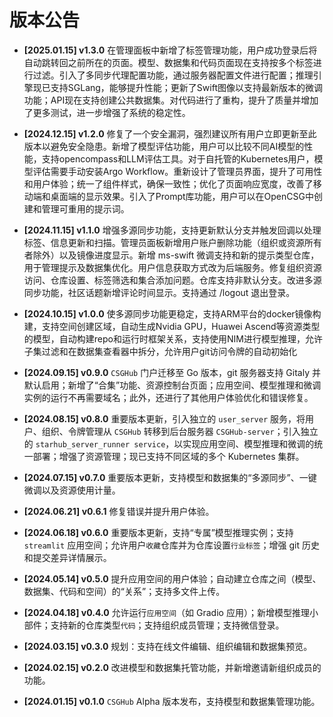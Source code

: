 # 版本公告

- **[2025.01.15] v1.3.0**
  在管理面板中新增了标签管理功能，用户成功登录后将自动跳转回之前所在的页面。模型、数据集和代码页面现在支持按多个标签进行过滤。引入了多同步代理配置功能，通过服务器配置文件进行配置；推理引擎现已支持SGLang，能够提升性能；更新了Swift图像以支持最新版本的微调功能；API现在支持创建公共数据集。对代码进行了重构，提升了质量并增加了更多测试，进一步增强了系统的稳定性。

- **[2024.12.15] v1.2.0**
  修复了一个安全漏洞，强烈建议所有用户立即更新至此版本以避免安全隐患。新增了模型评估功能，用户可以比较不同AI模型的性能，支持opencompass和LLM评估工具。对于自托管的Kubernetes用户，模型评估需要手动安装Argo Workflow。重新设计了管理员界面，提升了可用性和用户体验；统一了组件样式，确保一致性；优化了页面响应宽度，改善了移动端和桌面端的显示效果。引入了Prompt库功能，用户可以在OpenCSG中创建和管理可重用的提示词。

- **[2024.11.15] v1.1.0**
  增强多源同步功能，支持更新默认分支并触发回调以处理标签、信息更新和扫描。管理员面板新增用户账户删除功能（组织或资源所有者除外）以及镜像进度显示。新增 ms-swift 微调支持和新的提示类型仓库，用于管理提示及数据集优化。用户信息获取方式改为后端服务。修复组织资源访问、仓库设置、标签筛选和集合添加问题。仓库支持非默认分支。改进多源同步功能，社区话题新增评论时间显示。支持通过 /logout 退出登录。

- **[2024.10.15] v1.0.0**
  使多源同步功能更稳定，支持ARM平台的docker镜像构建，支持空间创建区域，自动生成Nvidia GPU，Huawei Ascend等资源类型的模型，自动构建repo和运行时框架关系，支持使用NIM进行模型推理，允许子集过滤和在数据集查看器中拆分，允许用户git访问令牌的自动初始化

- **[2024.09.15] v0.9.0**
  `CSGHub` 门户迁移至 Go 版本，git 服务器支持 Gitaly 并默认启用；新增了“合集”功能、资源控制台页面；应用空间、模型推理和微调实例的运行不再需要域名；此外，还进行了其他用户体验优化和错误修复。

- **[2024.08.15] v0.8.0**
  重要版本更新，引入独立的 `user_server` 服务，将用户、组织、令牌管理从 `CSGHub` 转移到后台服务器 `CSGHub-server`；引入独立的 `starhub_server_runner service`，以实现应用空间、模型推理和微调的统一部署；增强了资源管理；现已支持不同区域的多个 Kubernetes 集群。

- **[2024.07.15] v0.7.0**
  重要版本更新，支持模型和数据集的“多源同步”、一键微调以及资源使用计量。

- **[2024.06.21] v0.6.1**
  修复错误并提升用户体验。

- **[2024.06.18] v0.6.0**
  重要版本更新，支持“专属”模型推理实例；支持 `streamlit` 应用空间；允许用户`收藏`仓库并为仓库设置`行业标签`；增强 git 历史和提交差异详情展示。

- **[2024.05.14] v0.5.0**
  提升应用空间的用户体验；自动建立仓库之间（模型、数据集、代码和空间）的“关系”；支持多文件上传。

- **[2024.04.18] v0.4.0**
  允许运行`应用空间`（如 Gradio 应用）；新增模型推理小部件；支持新的仓库类型`代码`；支持组织成员管理；支持微信登录。

- **[2024.03.15] v0.3.0**
  规划：支持在线文件编辑、组织编辑和数据集预览。

- **[2024.02.15] v0.2.0**
  改进模型和数据集托管功能，并新增邀请新组织成员的功能。

- **[2024.01.15] v0.1.0**
  `CSGHub` Alpha 版本发布，支持模型和数据集管理功能。
